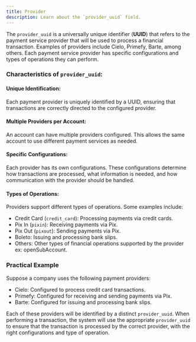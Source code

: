 ```yaml
---
title: Provider
description: Learn about the `provider_uuid` field.
---
```


The `provider_uuid` is a universally unique identifier (**UUID**) that refers to the payment service provider that will be used to process a financial transaction. Examples of providers include Cielo, Primefy, Barte, among others. Each payment service provider has specific configurations and types of operations they can perform.

### Characteristics of `provider_uuid`:

#### Unique Identification:

Each payment provider is uniquely identified by a UUID, ensuring that transactions are correctly directed to the configured provider.

#### Multiple Providers per Account:

An account can have multiple providers configured. This allows the same account to use different payment services as needed.

#### Specific Configurations:

Each provider has its own configurations. These configurations determine how transactions are processed, what information is needed, and how communication with the provider should be handled.

#### Types of Operations:

Providers support different types of operations. Some examples include:

- Credit Card (`credit_card`): Processing payments via credit cards.
- Pix In (`pixin`): Receiving payments via Pix.
- Pix Out (`pixout`): Sending payments via Pix.
- Boleto: Issuing and processing bank slips.
- Others: Other types of financial operations supported by the provider ex: openSubAccount.

### Practical Example

Suppose a company uses the following payment providers:

- Cielo: Configured to process credit card transactions.
- Primefy: Configured for receiving and sending payments via Pix.
- Barte: Configured for issuing and processing bank slips.

Each of these providers will be identified by a distinct `provider_uuid`. When performing a transaction, the system will use the appropriate `provider_uuid` to ensure that the transaction is processed by the correct provider, with the right configurations and type of operation.
